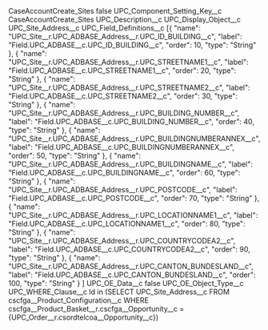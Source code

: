 <?xml version="1.0" encoding="UTF-8"?>
<CustomMetadata xmlns="http://soap.sforce.com/2006/04/metadata" xmlns:xsi="http://www.w3.org/2001/XMLSchema-instance" xmlns:xsd="http://www.w3.org/2001/XMLSchema">
    <label>CaseAccountCreate_Sites</label>
    <protected>false</protected>
    <values>
        <field>UPC_Component_Setting_Key__c</field>
        <value xsi:type="xsd:string">CaseAccountCreate_Sites</value>
    </values>
    <values>
        <field>UPC_Description__c</field>
        <value xsi:nil="true"/>
    </values>
    <values>
        <field>UPC_Display_Object__c</field>
        <value xsi:type="xsd:string">UPC_Site_Address__c</value>
    </values>
    <values>
        <field>UPC_Field_Definitions__c</field>
        <value xsi:type="xsd:string">[{
		&quot;name&quot;: &quot;UPC_Site__r.UPC_ADBASE_Address__r.UPC_ID_BUILDING__c&quot;,
		&quot;label&quot;: &quot;Field.UPC_ADBASE__c.UPC_ID_BUILDING__c&quot;,
		&quot;order&quot;: 10,
		&quot;type&quot;: &quot;String&quot;
	}, {
		&quot;name&quot;: &quot;UPC_Site__r.UPC_ADBASE_Address__r.UPC_STREETNAME1__c&quot;,
		&quot;label&quot;: &quot;Field.UPC_ADBASE__c.UPC_STREETNAME1__c&quot;,
		&quot;order&quot;: 20,
		&quot;type&quot;: &quot;String&quot;
	}, {
		&quot;name&quot;: &quot;UPC_Site__r.UPC_ADBASE_Address__r.UPC_STREETNAME2__c&quot;,
		&quot;label&quot;: &quot;Field.UPC_ADBASE__c.UPC_STREETNAME2__c&quot;,
		&quot;order&quot;: 30,
		&quot;type&quot;: &quot;String&quot;
	}, {
		&quot;name&quot;: &quot;UPC_Site__r.UPC_ADBASE_Address__r.UPC_BUILDING_NUMBER__c&quot;,
		&quot;label&quot;: &quot;Field.UPC_ADBASE__c.UPC_BUILDING_NUMBER__c&quot;,
		&quot;order&quot;: 40,
		&quot;type&quot;: &quot;String&quot;
	}, {
		&quot;name&quot;: &quot;UPC_Site__r.UPC_ADBASE_Address__r.UPC_BUILDINGNUMBERANNEX__c&quot;,
		&quot;label&quot;: &quot;Field.UPC_ADBASE__c.UPC_BUILDINGNUMBERANNEX__c&quot;,
		&quot;order&quot;: 50,
		&quot;type&quot;: &quot;String&quot;
	}, {
		&quot;name&quot;: &quot;UPC_Site__r.UPC_ADBASE_Address__r.UPC_BUILDINGNAME__c&quot;,
		&quot;label&quot;: &quot;Field.UPC_ADBASE__c.UPC_BUILDINGNAME__c&quot;,
		&quot;order&quot;: 60,
		&quot;type&quot;: &quot;String&quot;
	}, {
		&quot;name&quot;: &quot;UPC_Site__r.UPC_ADBASE_Address__r.UPC_POSTCODE__c&quot;,
		&quot;label&quot;: &quot;Field.UPC_ADBASE__c.UPC_POSTCODE__c&quot;,
		&quot;order&quot;: 70,
		&quot;type&quot;: &quot;String&quot;
	}, {
		&quot;name&quot;: &quot;UPC_Site__r.UPC_ADBASE_Address__r.UPC_LOCATIONNAME1__c&quot;,
		&quot;label&quot;: &quot;Field.UPC_ADBASE__c.UPC_LOCATIONNAME1__c&quot;,
		&quot;order&quot;: 80,
		&quot;type&quot;: &quot;String&quot;
	}, {
		&quot;name&quot;: &quot;UPC_Site__r.UPC_ADBASE_Address__r.UPC_COUNTRYCODEA2__c&quot;,
		&quot;label&quot;: &quot;Field.UPC_ADBASE__c.UPC_COUNTRYCODEA2__c&quot;,
		&quot;order&quot;: 90,
		&quot;type&quot;: &quot;String&quot;
	}, {
		&quot;name&quot;: &quot;UPC_Site__r.UPC_ADBASE_Address__r.UPC_CANTON_BUNDESLAND__c&quot;,
		&quot;label&quot;: &quot;Field.UPC_ADBASE__c.UPC_CANTON_BUNDESLAND__c&quot;,
		&quot;order&quot;: 100,
		&quot;type&quot;: &quot;String&quot;
	}
]</value>
    </values>
    <values>
        <field>UPC_OE_Data__c</field>
        <value xsi:type="xsd:boolean">false</value>
    </values>
    <values>
        <field>UPC_OE_Object_Type__c</field>
        <value xsi:nil="true"/>
    </values>
    <values>
        <field>UPC_WHERE_Clause__c</field>
        <value xsi:type="xsd:string">Id in (SELECT UPC_Site_Address__c FROM cscfga__Product_Configuration__c WHERE cscfga__Product_Basket__r.cscfga__Opportunity__c = {UPC_Order__r.csordtelcoa__Opportunity__c})</value>
    </values>
</CustomMetadata>
